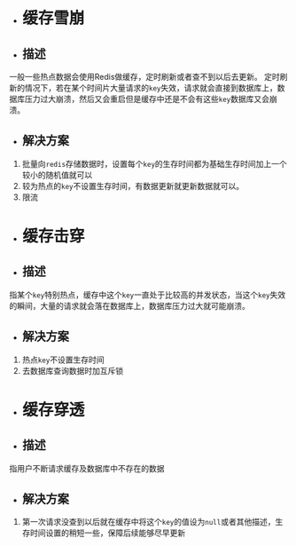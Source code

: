 - # 缓存雪崩
- ## 描述
一般一些热点数据会使用Redis做缓存，定时刷新或者查不到以后去更新。
定时刷新的情况下，若在某个时间片大量请求的`key`失效，请求就会直接到数据库上，数据库压力过大崩溃，然后又会重启但是缓存中还是不会有这些`key`数据库又会崩溃。
- ## 解决方案
1. 批量向`redis`存储数据时，设置每个`key`的生存时间都为基础生存时间加上一个较小的随机值就可以
2. 较为热点的`key`不设置生存时间，有数据更新就更新数据就可以。
3. 限流
- # 缓存击穿
- ## 描述
指某个`key`特别热点，缓存中这个`key`一直处于比较高的并发状态，当这个`key`失效的瞬间，大量的请求就会落在数据库上，数据库压力过大就可能崩溃。
- ## 解决方案
1. 热点`key`不设置生存时间
2. 去数据库查询数据时加互斥锁
- # 缓存穿透
- ## 描述
指用户不断请求缓存及数据库中不存在的数据
- ## 解决方案
1. 第一次请求没查到以后就在缓存中将这个`key`的值设为`null`或者其他描述，生存时间设置的稍短一些，保障后续能够尽早更新